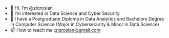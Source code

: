 - 👋 Hi, I’m @ziqroslan
- 👀 I’m interested in Data Science and Cyber Security
- 🌱 I have a Postgraduate Diploma in Data Analytics and Bachelors Degree in Computer Science (Major in Cybersecurity & Minor in Data Science)
- 📫 How to reach me :ziqroslan@gmail.com

